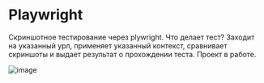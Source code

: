 # Playwright

Скриншотное тестирование  через plywright. 
Что делает тест?
Заходит на указанный урл, применяет указанный контекст, сравнивает скриншоты и выдает результат о прохождении теста.
Проект в работе.

![image](https://github.com/rvitalia/Playwright/assets/116353166/43ce1350-4caa-48e1-933e-17d5ff2d98a6)
